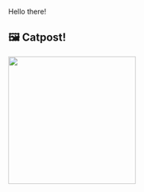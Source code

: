 Hello there!



## 🖼️ Catpost!

<sub>
    <img src="https://cdn2.thecatapi.com/images/792.jpg" height="256">
</sub>

